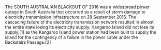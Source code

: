 The SOUTH AUSTRALIAN BLACKOUT OF 2016 was a widespread power outage in South Australia that occurred as a result of storm damage to electricity transmission infrastructure on 28 September 2016. The cascading failure of the electricity transmission network resulted in almost the entire state losing its electricity supply. Kangaroo Island did not lose its supply,[1] as the Kangaroo Island power station had been built to supply the island for the contingency of a failure in the power cable under the Backstairs Passage.[2]

